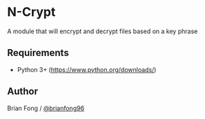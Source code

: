 # N-Crypt
A module that will encrypt and decrypt files based on a key phrase

## Requirements
- Python 3+ (https://www.python.org/downloads/)

## Author
Brian Fong / [@brianfong96](https://brianfong96.github.io)

